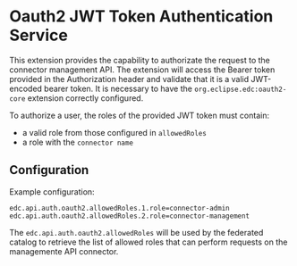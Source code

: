 # Oauth2 JWT Token Authentication Service

This extension provides the capability to authorizate the request to the connector management API. The extension will access the Bearer token provided in the Authorization header and validate that it is a valid JWT-encoded bearer token. It is necessary to have the `org.eclipse.edc:oauth2-core` extension correctly configured.

To authorize a user, the roles of the provided JWT token must contain:
- a valid role from those configured in `allowedRoles`
- a role with the `connector name`

## Configuration

Example configuration:

```properties
edc.api.auth.oauth2.allowedRoles.1.role=connector-admin
edc.api.auth.oauth2.allowedRoles.2.role=connector-management
```

The `edc.api.auth.oauth2.allowedRoles` will be used by the federated catalog to retrieve the list of allowed roles that can perform requests on the managemente API connector.